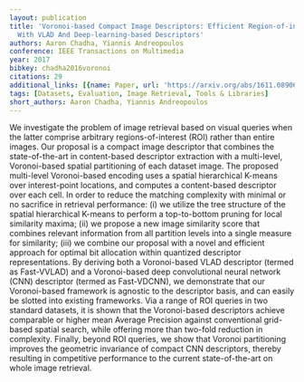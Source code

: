 ```yaml
---
layout: publication
title: 'Voronoi-based Compact Image Descriptors: Efficient Region-of-interest Retrieval
  With VLAD And Deep-learning-based Descriptors'
authors: Aaron Chadha, Yiannis Andreopoulos
conference: IEEE Transactions on Multimedia
year: 2017
bibkey: chadha2016voronoi
citations: 29
additional_links: [{name: Paper, url: 'https://arxiv.org/abs/1611.08906'}]
tags: [Datasets, Evaluation, Image Retrieval, Tools & Libraries]
short_authors: Aaron Chadha, Yiannis Andreopoulos
---
```

We investigate the problem of image retrieval based on visual queries when
the latter comprise arbitrary regions-of-interest (ROI) rather than entire
images. Our proposal is a compact image descriptor that combines the
state-of-the-art in content-based descriptor extraction with a multi-level,
Voronoi-based spatial partitioning of each dataset image. The proposed
multi-level Voronoi-based encoding uses a spatial hierarchical K-means over
interest-point locations, and computes a content-based descriptor over each
cell. In order to reduce the matching complexity with minimal or no sacrifice
in retrieval performance: (i) we utilize the tree structure of the spatial
hierarchical K-means to perform a top-to-bottom pruning for local similarity
maxima; (ii) we propose a new image similarity score that combines relevant
information from all partition levels into a single measure for similarity;
(iii) we combine our proposal with a novel and efficient approach for optimal
bit allocation within quantized descriptor representations. By deriving both a
Voronoi-based VLAD descriptor (termed as Fast-VVLAD) and a Voronoi-based deep
convolutional neural network (CNN) descriptor (termed as Fast-VDCNN), we
demonstrate that our Voronoi-based framework is agnostic to the descriptor
basis, and can easily be slotted into existing frameworks. Via a range of ROI
queries in two standard datasets, it is shown that the Voronoi-based
descriptors achieve comparable or higher mean Average Precision against
conventional grid-based spatial search, while offering more than two-fold
reduction in complexity. Finally, beyond ROI queries, we show that Voronoi
partitioning improves the geometric invariance of compact CNN descriptors,
thereby resulting in competitive performance to the current state-of-the-art on
whole image retrieval.
